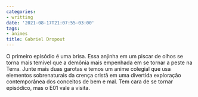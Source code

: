 ```yaml
---
categories:
- writting
date: '2021-08-17T21:07:55-03:00'
tags:
- animes
title: Gabriel Dropout
---
```


O primeiro episódio é uma brisa. Essa anjinha em um piscar de olhos se torna mais temível que a demônia mais empenhada em se tornar a peste na Terra. Junte mais duas garotas e temos um anime colegial que usa elementos sobrenaturais da crença cristã em uma divertida exploração contemporânea dos conceitos de bem e mal. Tem cara de se tornar episódico, mas o E01 vale a visita.